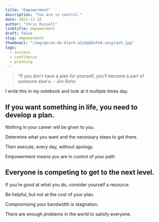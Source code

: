 ```yaml
---
title: "Empowerment"
description: "You are in control."
date: 2021-12-16
author: "Chris Russell"
linktitle: empowerment
draft: false
slug: empowerment
thumbnail: "/img/geran-de-klerk-a2zdgkDzFo8-unsplash.jpg"
tags:
  - success
  - confidence
  - planning
---
```

>"If you don’t have a plan for yourself, you’ll become a part of someone else's. - Jim Rohn 

I write this in my notebook and look at it multiple times day.  

 
## If you want something in life, you need to develop a plan.

Nothing in your career will be given to you.

Determine what you want and the necessary steps to get there.

Then execute, every day, without apology.

Empowerment means you are in control of your path

## Everyone is competing to get to the next level.

If you’re good at what you do, consider yourself a resource.

Be helpful, but not at the cost of your plan.

Compromising your bandwidth is stagnation. 

There are enough problems in the world to satisfy everyone.